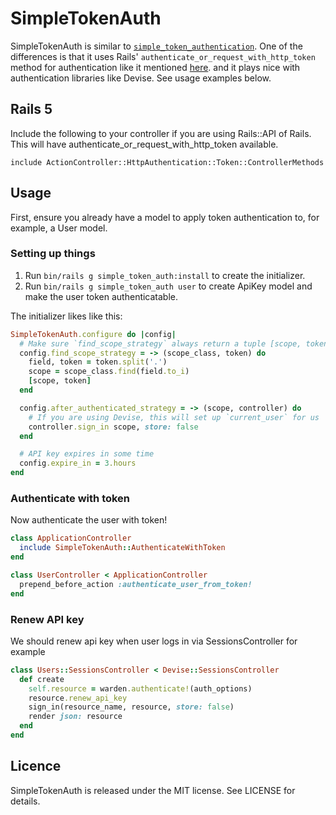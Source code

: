 # SimpleTokenAuth

SimpleTokenAuth is similar to [`simple_token_authentication`](https://github.com/gonzalo-bulnes/simple_token_authentication). One of the differences is that it uses Rails' `authenticate_or_request_with_http_token` method for authentication like it mentioned [here](http://blog.envylabs.com/post/75521798481/token-based-authentication-in-rails). and it plays nice with authentication libraries like Devise. See usage examples below.

## Rails 5

Include the following to your controller if you are using Rails::API of Rails. This will have authenticate_or_request_with_http_token available.

```
include ActionController::HttpAuthentication::Token::ControllerMethods
```

## Usage

First, ensure you already have a model to apply token authentication to, for example, a User model.

### Setting up things

1. Run `bin/rails g simple_token_auth:install` to create the initializer.
2. Run `bin/rails g simple_token_auth user` to create ApiKey model and make the user token authenticatable.

The initializer likes like this:

```ruby
SimpleTokenAuth.configure do |config|
  # Make sure `find_scope_strategy` always return a tuple [scope, token]
  config.find_scope_strategy = -> (scope_class, token) do
    field, token = token.split('.')
    scope = scope_class.find(field.to_i)
    [scope, token]
  end

  config.after_authenticated_strategy = -> (scope, controller) do
    # If you are using Devise, this will set up `current_user` for us
    controller.sign_in scope, store: false
  end

  # API key expires in some time
  config.expire_in = 3.hours
end
```

### Authenticate with token

Now authenticate the user with token!

```ruby
class ApplicationController
  include SimpleTokenAuth::AuthenticateWithToken
end

class UserController < ApplicationController
  prepend_before_action :authenticate_user_from_token!
end
```

### Renew API key

We should renew api key when user logs in via SessionsController for example

```ruby
class Users::SessionsController < Devise::SessionsController
  def create
    self.resource = warden.authenticate!(auth_options)
    resource.renew_api_key
    sign_in(resource_name, resource, store: false)
    render json: resource
  end
end
```

## Licence

SimpleTokenAuth is released under the MIT license. See LICENSE for details.
